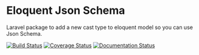 Eloquent Json Schema
============
Laravel package to add a new cast type to eloquent model so you can use Json Schema.

[![Build Status](https://travis-ci.org/Folkloreatelier/eloquent-json-schema.svg?branch=master)](https://travis-ci.org/Folkloreatelier/eloquent-json-schema)
[![Coverage Status](https://coveralls.io/repos/github/Folkloreatelier/eloquent-json-schema/badge.svg?branch=master)](https://coveralls.io/github/Folkloreatelier/eloquent-json-schema?branch=master)
[![Documentation Status](https://readthedocs.org/projects/eloquent-json-schema/badge/?version=latest)](http://eloquent-json-schema.readthedocs.io/en/latest/?badge=latest)

